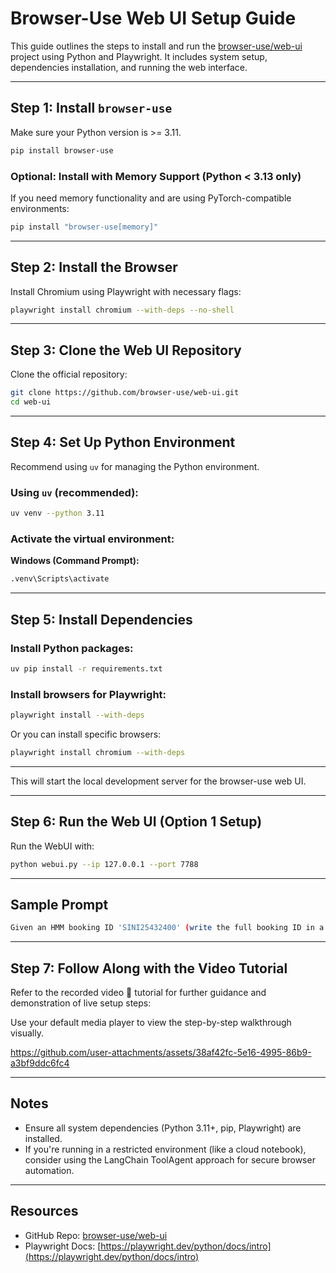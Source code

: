 
# Browser-Use Web UI Setup Guide

This guide outlines the steps to install and run the [browser-use/web-ui](https://github.com/browser-use/web-ui) project using Python and Playwright. It includes system setup, dependencies installation, and running the web interface.

---

## Step 1: Install `browser-use`

Make sure your Python version is >= 3.11.

```bash
pip install browser-use
```

### Optional: Install with Memory Support (Python < 3.13 only)

If you need memory functionality and are using PyTorch-compatible environments:

```bash
pip install "browser-use[memory]"
```

---

## Step 2: Install the Browser

Install Chromium using Playwright with necessary flags:

```bash
playwright install chromium --with-deps --no-shell
```

---

## Step 3: Clone the Web UI Repository

Clone the official repository:

```bash
git clone https://github.com/browser-use/web-ui.git
cd web-ui
```

---

## Step 4: Set Up Python Environment

Recommend using `uv` for managing the Python environment.

### Using `uv` (recommended):

```bash
uv venv --python 3.11
```

### Activate the virtual environment:

**Windows (Command Prompt):**

```bash
.venv\Scripts\activate
```

---

## Step 5: Install Dependencies

### Install Python packages:

```bash
uv pip install -r requirements.txt
```

### Install browsers for Playwright:

```bash
playwright install --with-deps
```

Or you can install specific browsers:

```bash
playwright install chromium --with-deps
```

---

This will start the local development server for the browser-use web UI.

---


## Step 6: Run the Web UI (Option 1 Setup)

Run the WebUI with:

```bash
python webui.py --ip 127.0.0.1 --port 7788
```

---

## Sample Prompt
```bash
Given an HMM booking ID 'SINI25432400' (write the full booking ID in a first field out of three at B/L No.) , retrieve the voyage number and arrival date from "https://www.hmm21.com/e-service/general/trackNTrace/TrackNTrace.do"
```

---

## Step 7: Follow Along with the Video Tutorial 

Refer to the recorded video 📁 tutorial for further guidance and demonstration of live setup steps:

 

Use your default media player to view the step-by-step walkthrough visually.

https://github.com/user-attachments/assets/38af42fc-5e16-4995-86b9-a3bf9ddc6fc4

---

## Notes

- Ensure all system dependencies (Python 3.11+, pip, Playwright) are installed.
- If you're running in a restricted environment (like a cloud notebook), consider using the LangChain ToolAgent approach for secure browser automation.

---

## Resources

- GitHub Repo: [browser-use/web-ui](https://github.com/browser-use/web-ui)
- Playwright Docs: [https://playwright.dev/python/docs/intro](https://playwright.dev/python/docs/intro)




